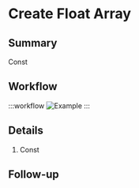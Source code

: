 # Create Float Array

## Summary
Const

## Workflow

:::workflow
![Example](~/workflows/BonsaiExamples/DataTypes/CreateFloatArray/CreateFloatArray.bonsai)
:::

## Details
1. Const

## Follow-up
